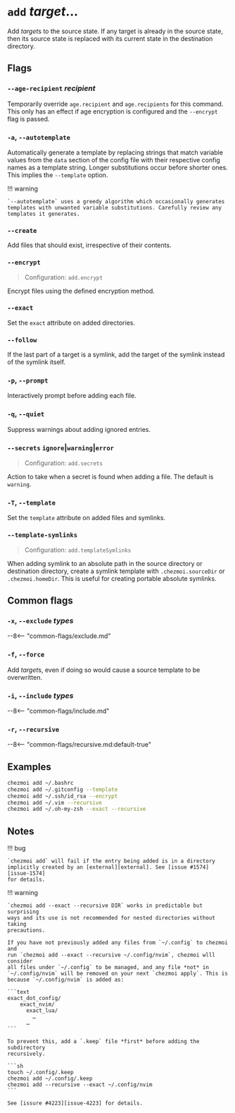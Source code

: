 # `add` *target*...

Add *target*s to the source state. If any target is already in the source
state, then its source state is replaced with its current state in the
destination directory.

## Flags

### `--age-recipient` *recipient*

Temporarily override `age.recipient` and `age.recipients` for this command. This
only has an effect if age encryption is configured and the `--encrypt` flag is
passed.

### `-a`, `--autotemplate`

Automatically generate a template by replacing strings that match variable
values from the `data` section of the config file with their respective config
names as a template string. Longer substitutions occur before shorter ones.
This implies the `--template` option.

!!! warning

    `--autotemplate` uses a greedy algorithm which occasionally generates
    templates with unwanted variable substitutions. Carefully review any
    templates it generates.

### `--create`

Add files that should exist, irrespective of their contents.

### `--encrypt`

> Configuration: `add.encrypt`

Encrypt files using the defined encryption method.

### `--exact`

Set the `exact` attribute on added directories.

### `--follow`

If the last part of a target is a symlink, add the target of the symlink
instead of the symlink itself.

### `-p`, `--prompt`

Interactively prompt before adding each file.

### `-q`, `--quiet`

Suppress warnings about adding ignored entries.

### `--secrets` `ignore`|`warning`|`error`

> Configuration: `add.secrets`

Action to take when a secret is found when adding a file. The default is
`warning`.

### `-T`, `--template`

Set the `template` attribute on added files and symlinks.

### `--template-symlinks`

> Configuration: `add.templateSymlinks`

When adding symlink to an absolute path in the source directory or destination
directory, create a symlink template with `.chezmoi.sourceDir` or
`.chezmoi.homeDir`. This is useful for creating portable absolute symlinks.

## Common flags

### `-x`, `--exclude` *types*

--8<-- "common-flags/exclude.md"

### `-f`, `--force`

Add *target*s, even if doing so would cause a source template to be
overwritten.

### `-i`, `--include` *types*

--8<-- "common-flags/include.md"

### `-r`, `--recursive`

--8<-- "common-flags/recursive.md:default-true"

## Examples

```sh
chezmoi add ~/.bashrc
chezmoi add ~/.gitconfig --template
chezmoi add ~/.ssh/id_rsa --encrypt
chezmoi add ~/.vim --recursive
chezmoi add ~/.oh-my-zsh --exact --recursive
```

## Notes

!!! bug

    `chezmoi add` will fail if the entry being added is in a directory
    implicitly created by an [external][external]. See [issue #1574][issue-1574]
    for details.

!!! warning

    `chezmoi add --exact --recursive DIR` works in predictable but surprising
    ways and its use is not recommended for nested directories without taking
    precautions.

    If you have not previously added any files from `~/.config` to chezmoi and
    run `chezmoi add --exact --recursive ~/.config/nvim`, chezmoi wlll consider
    all files under `~/.config` to be managed, and any file *not* in
    `~/.config/nvim` will be removed on your next `chezmoi apply`. This is
    because `~/.config/nvim` is added as:

    ```text
    exact_dot_config/
        exact_nvim/
          exact_lua/
            …
          …
    ```

    To prevent this, add a `.keep` file *first* before adding the subdirectory
    recursively.

    ```sh
    touch ~/.config/.keep
    chezmoi add ~/.config/.keep
    chezmoi add --recursive --exact ~/.config/nvim
    ```

    See [issure #4223][issue-4223] for details.

[external]: /reference/special-files/chezmoiexternal-format.md
[issue-1574]: https://github.com/twpayne/chezmoi/issues/1574
[issue-4223]: https://github.com/twpayne/chezmoi/issues/4223
